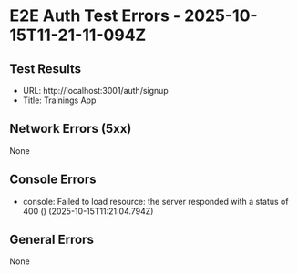 # E2E Auth Test Errors - 2025-10-15T11-21-11-094Z

## Test Results
- URL: http://localhost:3001/auth/signup
- Title: Trainings App

## Network Errors (5xx)
None

## Console Errors
- console: Failed to load resource: the server responded with a status of 400 () (2025-10-15T11:21:04.794Z)

## General Errors
None
